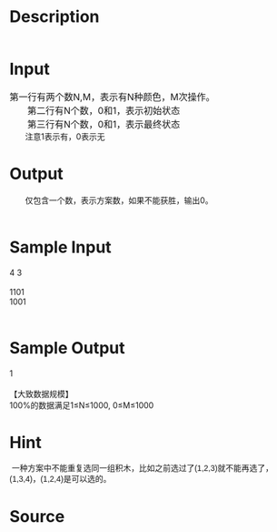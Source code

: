 
# Description

<div class="content"><p><img alt="" src="source/bzoj/2420/img/aHR0cHM6Ly9seWRzeS5jb20vSnVkZ2VPbmxpbmUvdXBsb2FkLzIwMTIwMi8xMS5qcGc=.jpg"/></p>
<p></p></div>

# Input

<div class="content"><div><span style="font-size: 12pt">第一行有两个数</span><span style="font-size: 12pt">N,M</span><span style="font-size: 12pt">，表示有</span><span style="font-size: 12pt">N</span><span style="font-size: 12pt">种颜色，</span><span style="font-size: 12pt">M</span><span style="font-size: 12pt">次操作。</span></div>
<div><span style="font-size: 12pt">       </span><span style="font-size: 12pt">第二行有</span><span style="font-size: 12pt">N</span><span style="font-size: 12pt">个数，</span><span style="font-size: 12pt">0</span><span style="font-size: 12pt">和</span><span style="font-size: 12pt">1</span><span style="font-size: 12pt">，表示初始状态</span></div>
<div><span style="font-size: 12pt">       </span><span style="font-size: 12pt">第三行有</span><span style="font-size: 12pt">N</span><span style="font-size: 12pt">个数，</span><span style="font-size: 12pt">0</span><span style="font-size: 12pt">和</span><span style="font-size: 12pt">1</span><span style="font-size: 12pt">，表示最终状态</span></div>
<div><span>       </span>注意1表示有，0表示无</div></div>

# Output

<div class="content"><div><span>       </span>仅包含一个数，表示方案数，如果不能获胜，输出0。</div>
<div> </div></div>

# Sample Input

<div class="content"><span class="sampledata">   4 3<br/>
<br/>
   1101<br/>
   1001<br/>
 <br/>
</span></div>

# Sample Output

<div class="content"><span class="sampledata">1 <br/>
<br/>
【大致数据规模】<br/>
 100%的数据满足1≤N≤1000, 0≤M≤1000</span></div>

# Hint

<div class="content"><p></p><p> <span style="font-family: Arial; font-size: 14px; line-height: 19.16666603088379px;">一种方案中不能重复选同一组积木，比如之前选过了(1,2,3)就不能再选了，(1,3,4)，(1,2,4)是可以选的。</span></p><p></p></div>

# Source

<div class="content"><p><a href="problemset.php?search="></a></p></div>


